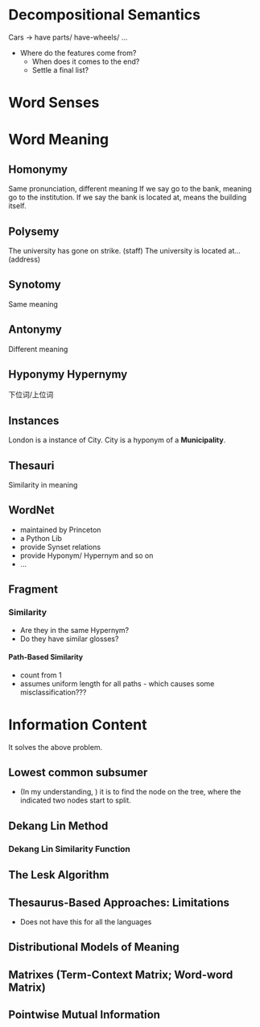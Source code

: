# Decompositional Semantics
Cars -> have parts/ have-wheels/ ...
- Where do the features come from?
	- When does it comes to the end?
	- Settle a final list? 
# Word Senses
# Word Meaning
## Homonymy
Same pronunciation, different meaning
If we say go to the bank, meaning go to the institution. 
If we say the bank is located at, means the building itself. 

## Polysemy
The university has gone on strike. (staff)
The university is located at... (address)

## Synotomy
Same meaning
## Antonymy
Different meaning

## Hyponymy Hypernymy
下位词/上位词
## Instances
London is a instance of City. 
City is a hyponym of a **Municipality**. 

## Thesauri
Similarity in meaning

## WordNet 
- maintained by Princeton
- a Python Lib
- provide Synset relations
- provide Hyponym/ Hypernym and so on
- ...
## Fragment
### Similarity 
- Are they in the same Hypernym?
- Do they have similar glosses? 
#### Path-Based Similarity
- count from 1
- assumes uniform length for all paths - which causes some misclassification???
# Information Content
It solves the above problem. 
## Lowest common subsumer 
- (In my understanding, ) it is to find the node on the tree, where the indicated two nodes start to split. 
## Dekang Lin Method
### Dekang Lin Similarity Function

## The Lesk Algorithm
## Thesaurus-Based Approaches: Limitations
- Does not have this for all the languages
## Distributional Models of Meaning

## Matrixes (Term-Context Matrix; Word-word Matrix)
## Pointwise Mutual Information